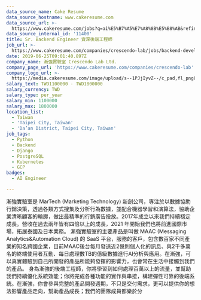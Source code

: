 ```yaml
---
data_source_name: Cake Resume
data_source_hostname: www.cakeresume.com
data_source_url: >-
  https://www.cakeresume.com/jobs?q=ai%E5%B7%A5%E7%A8%8B%E5%B8%AB&refinementList%5Blang_[…]y_type%5D=per_year&range%5Bsalary_range%5D%5Bmin%5D=1000000
data_source_internal_id: '11400'
title: Sr. Backend Engineer 資深後端工程師
job_url: >-
  https://www.cakeresume.com/companies/crescendo-lab/jobs/backend-developer-back-end-engineer
date: 2019-06-25T09:01:40.897Z
company_name: 漸強實驗室 Crescendo Lab Ltd.
company_page_url: 'https://www.cakeresume.com/companies/crescendo-lab'
company_logo_url: >-
  https://media.cakeresume.com/image/upload/s--1PJjIyvZ--/c_pad,fl_png8,h_200,w_200/v1628590021/zj2dgewvwugcztlsw2x2.png
salary_text: TWD1100000 - TWD1800000
salary_currency: TWD
salary_type: per_year
salary_min: 1100000
salary_max: 1800000
location_list:
  - Taiwan
  - 'Taipei City, Taiwan'
  - 'Da’an District, Taipei City, Taiwan'
job_tags:
  - Python
  - Backend
  - Django
  - PostgreSQL
  - Kubernetes
  - GCP
badges:
  - AI Engineer

---
```


漸強實驗室是 MarTech (Marketing Technology) 新創公司，專注於以數據協助行銷決策，透過各類方式搜集及分析行為數據，並配合機器學習和演算法，協助企業清晰顧客的輪廓，做出最精準的行銷廣告投放。2017年成立以來我們持續穩定成長。營收在過去兩年皆有四倍以上的成長，2021 年開始我們也將前進國際市場，拓展泰國及日本業務。 漸強實驗室的主要產品是叫做 MAAC (Messaging Analytics&Automation Cloud) 的 SaaS 平台，服務的客戶，包含數百家不同產業的知名跨國企業，目前MAAC後台每月發送近2億則個人化的訊息、與2千多萬名的終端使用者互動、每日處理數TB的億級數據進行AI分析與應用。在漸強，可以真實體驗到自己所開發的產品所能夠發揮的影響力，也會常在生活中接觸到我們的產品。 身為漸強的後端工程師，你將學習到如何處理百萬以上的流量，並幫助我們持續優化系統效能；你將完成各種功能的實作與串接，構建彈性可靠的後端系統。在漸強，你會參與完整的產品開發週期，不只是交付需求，更可以提供你的想法影響產品走向，幫助產品成長；我們的團隊成員都樂於分